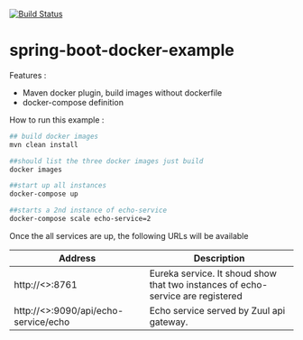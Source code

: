 [![Build Status](https://travis-ci.org/ExampleDriven/spring-boot-docker-example.svg?branch=master)](https://travis-ci.org/ExampleDriven/spring-boot-docker-example)
# spring-boot-docker-example

Features :
- Maven docker plugin, build images without dockerfile
- docker-compose definition

How to run this example :

```sh
## build docker images
mvn clean install

##should list the three docker images just build
docker images

##start up all instances
docker-compose up

##starts a 2nd instance of echo-service
docker-compose scale echo-service=2
```

Once the all services are up, the following URLs will be available

Address | Description
--- | ---
http://<<docker-host>>:8761 | Eureka service. It shoud show that two instances of echo-service are registered
http://<<docker-host>>:9090/api/echo-service/echo | Echo service served by Zuul api gateway.


